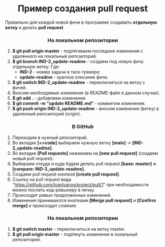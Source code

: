<div id="header" align="center">
    <h1>Пример создания pull request</h1>
</div>

Правильно для каждой новой фичи в программе создавать **отдельную ветку** и делать **pull request**.

<div id="header" align="center">
    <h3>На локальном репозитории</h3>
</div>

1. **$ git pull origin master** - подтягиваем последние изменения с удаленного на локальный репозиторий.
2. **$ git branch IND-2_update-readme** - создаем под новую фичу отдельную ветку. Где:
    * **IND-2** - номер задачи в таск-трекере;
    * **update-readme** - краткое описание фичи.
3. **$ git switch IND-2_update-readme** - переключиться на ветку с фичей.
4. Вносим необходимые изменения (в README-файл в данном случае).
5. **$ git add .** - добавляем изменения.
6. **$ git commit -m "update README.md"** - коммитим изменения.
7. **$ git push origin IND-2_update-readme** - вносим изменения (ветку) в удаленный репозиторий (origin).

<div id="header" align="center">
    <h3>В GitHub</h3>
</div>

1. Переходим в нужный репозиторий.
2. Во вкладке **[<>code]** выбираем нужную ветку **[main]** -> **[IND-2_update-readme]**.
3. Во вкладке **[Pull requests]** нажимаем на **[new pull request]** (создаем новый pull request).
4. Выбираем откуда и куда будем делать pull request **[base: master] <- [compare: IND-2_update-readme]**.
5. Создаем pull request кнопкой **[create pull request]**.
6. Ссылку на pull request вида "https://github.com/IvanIvanov/project/pull/1" при необходимости можно послать
   код-ревьюеру в личку.
7. Происходит ревью предложенных изменений.
8. Изменения принимаются кнопками **[Merge pull request]** и **[Confirm merge]** и происходит слияние.

<div id="header" align="center">
    <h3>На локальном репозитории</h3>
</div>

1. **$ git switch master** - переключиться на ветку master.
2. **$ git pull origin master** - подтянуть изменения в локальный репозиторий.